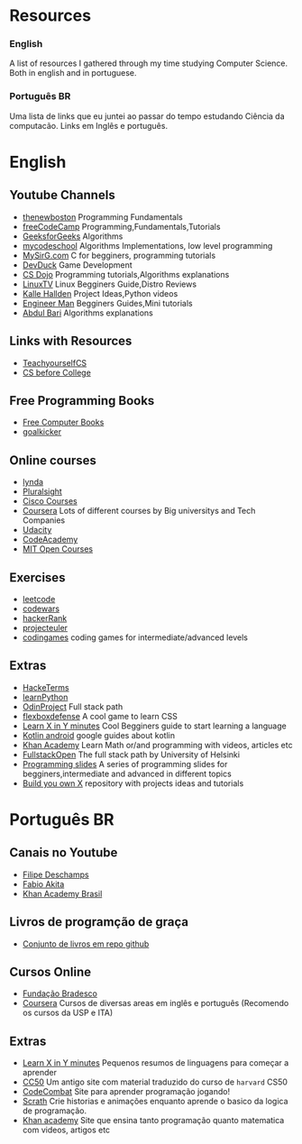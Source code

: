 # Resources

### English
A list of resources I gathered through my time studying Computer Science. Both in english and in portuguese.

### Português BR
Uma lista de links que eu juntei ao passar do tempo estudando Ciência da computacão. Links em Inglês e português.

# English

## Youtube Channels

- [thenewboston](https://www.youtube.com/user/thenewboston) Programming Fundamentals
- [freeCodeCamp](https://www.youtube.com/channel/UC8butISFwT-Wl7EV0hUK0BQ) Programming,Fundamentals,Tutorials
- [GeeksforGeeks](https://www.youtube.com/channel/UC0RhatS1pyxInC00YKjjBqQ) Algorithms
- [mycodeschool](https://www.youtube.com/channel/UClEEsT7DkdVO_fkrBw0OTrA) Algorithms Implementations, low level programming
- [MySirG.com](https://www.youtube.com/channel/UCkGS_3D0HEzfflFnG0bD24A) C for begginers, programming tutorials
- [DevDuck](https://www.youtube.com/c/DevDuck) Game Development
- [CS Dojo](https://www.youtube.com/c/CSDojo/videos) Programming tutorials,Algorithms explanations
- [LinuxTV](https://www.youtube.com/channel/UChkws8rD7PNNITF17q1wOCw) Linux Begginers Guide,Distro Reviews
- [Kalle Hallden](https://www.youtube.com/channel/UCWr0mx597DnSGLFk1WfvSkQ) Project Ideas,Python videos
- [Engineer Man](https://www.youtube.com/c/EngineerMan/featured) Begginers Guides,Mini tutorials
- [Abdul Bari](https://www.youtube.com/channel/UCZCFT11CWBi3MHNlGf019nw?app=desktop) Algorithms explanations
## Links with Resources
- [TeachyourselfCS](https://teachyourselfcs.com/)
- [CS before College](https://www.computerscience.org/resources/computer-science-before-college/)

## Free Programming Books
- [Free Computer Books](http://freecomputerbooks.com/)
- [goalkicker](https://goalkicker.com/)

## Online courses
- [lynda](https://www.lynda.com/)
- [Pluralsight](https://www.pluralsight.com/)
- [Cisco Courses](https://www.netacad.com/)
- [Coursera](https://www.coursera.org/) Lots of different courses by Big universitys and Tech Companies
- [Udacity](https://www.udacity.com/)
- [CodeAcademy](https://www.codecademy.com/)
- [MIT Open Courses](https://ocw.mit.edu/index.htm)

## Exercises
- [leetcode](https://leetcode.com/)
- [codewars](https://www.codewars.com/)
- [hackerRank](https://www.hackerrank.com/)
- [projecteuler](https://projecteuler.net/)
- [codingames](https://www.codingame.com/start) coding games for intermediate/advanced levels

## Extras
- [HackeTerms](https://www.hackterms.com/)
- [learnPython](https://www.learnpython.org/)
- [OdinProject](https://www.theodinproject.com/) Full stack path
- [flexboxdefense](http://www.flexboxdefense.com/) A cool game to learn CSS
- [Learn X in Y minutes](https://learnxinyminutes.com/) Cool Begginers guide to start learning a language
- [Kotlin android](https://developer.android.com/courses) google guides about kotlin
- [Khan Academy](https://www.khanacademy.org/) Learn Math or/and programming with videos, articles etc
- [FullstackOpen](https://fullstackopen.com/en/) The full stack path by University of Helsinki
- [Programming slides](https://marko-knoebl.github.io/slides/) A series of programming slides for begginers,intermediate and advanced in different topics
- [Build you own X](https://github.com/joaozangeli/build-your-own-x) repository with projects ideas and tutorials
# Português BR

## Canais no Youtube
- [Filipe Deschamps](https://www.youtube.com/channel/UCU5JicSrEM5A63jkJ2QvGYw)
- [Fabio Akita](https://www.youtube.com/user/AkitaOnRails)
- [Khan Academy Brasil](https://www.youtube.com/channel/UCXj2oSzwg6G0iBjKg33joMQ)

## Livros de programção de graça
- [Conjunto de livros em repo github](https://github.com/xstpl/Livros-1)

## Cursos Online
- [Fundação Bradesco](https://www.ev.org.br/Cursos)
- [Coursera](https://www.coursera.org/browse/computer-science?facets=languages%3APortuguese+%28Brazil%29%2CcategoryMultiTag%3Acomputer-science) Cursos de diversas areas em inglês e português (Recomendo os cursos da USP e ITA)

## Extras
- [Learn X in Y minutes](https://learnxinyminutes.com/) Pequenos resumos de linguagens para começar a aprender
- [CC50](https://cc50.com.br/) Um antigo site com material traduzido do curso de `harvard` CS50
- [CodeCombat](https://br.codecombat.com/) Site para aprender programação jogando!
- [Scrath](https://scratch.mit.edu/) Crie historias e animações enquanto aprende o basico da logica de programação.
- [Khan academy](https://pt.khanacademy.org/) Site que ensina tanto programação quanto matematica com videos, artigos etc
